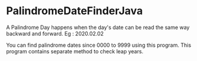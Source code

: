 # PalindromeDateFinderJava
A Palindrome Day happens when the day's date can be read the same way backward and forward.
Eg : 2020.02.02

You can find palindrome dates since 0000 to 9999 using this program.
This program contains separate method to check leap years.
